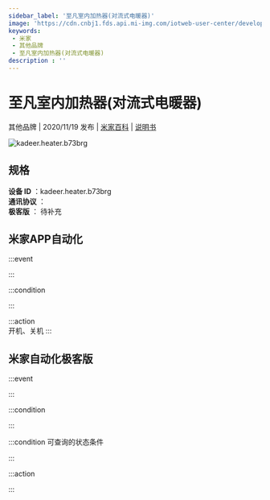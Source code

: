 ```yaml
---
sidebar_label: '至凡室内加热器(对流式电暖器)'
image: 'https://cdn.cnbj1.fds.api.mi-img.com/iotweb-user-center/developer_1679047807989yDBC2B3P.png?GalaxyAccessKeyId=AKVGLQWBOVIRQ3XLEW&Expires=9223372036854775807&Signature=+tDEoQxLugu5m8YhidenFk4TVvo='
keywords: 
 - 米家
 - 其他品牌
 - 至凡室内加热器(对流式电暖器)
description : ''
---
```

# 至凡室内加热器(对流式电暖器)

其他品牌 | 2020/11/19 发布 | [米家百科](https://home.mi.com/webapp/content/baike/product/index.html?model=kadeer.heater.b73brg) | [说明书](https://home.mi.com/views/introduction.html?model=kadeer.heater.b73brg&region=cn)

![kadeer.heater.b73brg](https://cdn.cnbj1.fds.api.mi-img.com/iotweb-user-center/developer_1679047807989yDBC2B3P.png?GalaxyAccessKeyId=AKVGLQWBOVIRQ3XLEW&Expires=9223372036854775807&Signature=+tDEoQxLugu5m8YhidenFk4TVvo=)

## 规格  
> 
**设备 ID** ：kadeer.heater.b73brg  
**通讯协议** ：  
**极客版**  ： 待补充 


## 米家APP自动化  

:::event  

:::

:::condition  

:::

:::action   
开机、关机
:::

## 米家自动化极客版  

:::event  

:::

:::condition  

:::

:::condition 可查询的状态条件  

:::

:::action  

:::

        
